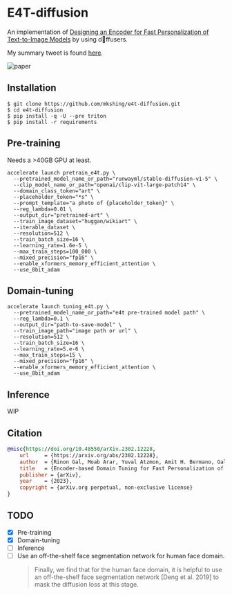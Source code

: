 # E4T-diffusion
An implementation of [Designing an Encoder for Fast Personalization of Text-to-Image Models](https://arxiv.org/abs/2302.12228) by using d🧨ffusers. 

My summary tweet is found [here](https://twitter.com/mk1stats/status/1630891691623448576).

![paper](https://pbs.twimg.com/media/FqISD6VaUAAcBxf?format=jpg&name=large)

## Installation
```
$ git clone https://github.com/mkshing/e4t-diffusion.git
$ cd e4t-diffusion
$ pip install -q -U --pre triton
$ pip install -r requirements
```

## Pre-training
Needs a >40GB GPU at least. 
```
accelerate launch pretrain_e4t.py \
  --pretrained_model_name_or_path="runwayml/stable-diffusion-v1-5" \
  --clip_model_name_or_path="openai/clip-vit-large-patch14" \
  --domain_class_token="art" \
  --placeholder_token="*s" \
  --prompt_template="a photo of {placeholder_token}" \
  --reg_lambda=0.01 \
  --output_dir="pretrained-art" \
  --train_image_dataset="huggan/wikiart" \
  --iterable_dataset \
  --resolution=512 \
  --train_batch_size=16 \
  --learning_rate=1.6e-5 \
  --max_train_steps=100_000 \
  --mixed_precision="fp16" \
  --enable_xformers_memory_efficient_attention \
  --use_8bit_adam
```

## Domain-tuning
```
accelerate launch tuning_e4t.py \
  --pretrained_model_name_or_path="e4t pre-trained model path" \
  --reg_lambda=0.1 \
  --output_dir="path-to-save-model" \
  --train_image_path="image path or url" \
  --resolution=512 \
  --train_batch_size=16 \
  --learning_rate=5.e-6 \
  --max_train_steps=15 \
  --mixed_precision="fp16" \
  --enable_xformers_memory_efficient_attention \
  --use_8bit_adam
```


## Inference
WIP


## Citation

```bibtex
@misc{https://doi.org/10.48550/arXiv.2302.12228,
    url     = {https://arxiv.org/abs/2302.12228},
    author  = {Rinon Gal, Moab Arar, Yuval Atzmon, Amit H. Bermano, Gal Chechik, Daniel Cohen-Or},  
    title   = {Encoder-based Domain Tuning for Fast Personalization of Text-to-Image Models},
    publisher = {arXiv},
    year    = {2023},
    copyright = {arXiv.org perpetual, non-exclusive license}
}
```
## TODO
- [x] Pre-training
- [x] Domain-tuning
- [ ] Inference
- [ ] Use an off-the-shelf face segmentation network for human face domain.
   > Finally, we find that for the human face domain, it is helpful to
use an off-the-shelf face segmentation network [Deng et al. 2019]
to mask the diffusion loss at this stage.
